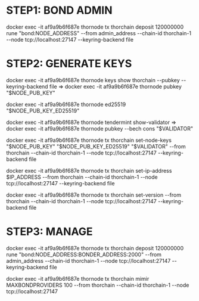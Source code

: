 # STEP1: BOND ADMIN <br>
docker exec -it af9a9b6f687e thornode tx thorchain deposit 120000000 rune "bond:NODE_ADDRESS" --from admin_address --chain-id thorchain-1 --node tcp://localhost:27147 --keyring-backend file



# STEP2: GENERATE KEYS <br>

docker exec -it af9a9b6f687e thornode keys show thorchain --pubkey --keyring-backend file
=>
docker exec -it af9a9b6f687e thornode pubkey
"$NODE_PUB_KEY"


docker exec -it af9a9b6f687e thornode ed25519
"$NODE_PUB_KEY_ED25519"


docker exec -it af9a9b6f687e thornode tendermint show-validator
=>
docker exec -it af9a9b6f687e thornode pubkey --bech cons
"$VALIDATOR"


docker exec -it af9a9b6f687e thornode tx thorchain set-node-keys "$NODE_PUB_KEY" "$NODE_PUB_KEY_ED25519" "$VALIDATOR" --from thorchain --chain-id thorchain-1 --node tcp://localhost:27147 --keyring-backend file

docker exec -it af9a9b6f687e thornode tx thorchain set-ip-address $IP_ADDRESS --from thorchain --chain-id thorchain-1 --node tcp://localhost:27147 --keyring-backend file

docker exec -it af9a9b6f687e thornode tx thorchain set-version --from thorchain --chain-id thorchain-1 --node tcp://localhost:27147 --keyring-backend file



# STEP3: MANAGE <br>

docker exec -it af9a9b6f687e thornode tx thorchain deposit 120000000 rune "bond:NODE_ADDRESS:BONDER_ADDRESS:2000" --from admin_address --chain-id thorchain-1 --node tcp://localhost:27147 --keyring-backend file

docker exec -it af9a9b6f687e thornode tx thorchain mimir MAXBONDPROVIDERS 100 --from thorchain --chain-id thorchain-1 --node tcp://localhost:27147